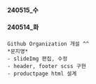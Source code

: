 #### 240515_수 ####

#### 240514_화 ####    
    Github Organization 개설 ^^    
    *문지영*        
    - slideImg 편집, 수정   
    - header, footer scss 구현
    - productpage html 설계
